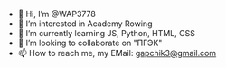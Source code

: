 - 👋 Hi, I’m @WAP3778
- 👀 I’m interested in Academy Rowing
- 🌱 I’m currently learning JS, Python, HTML, CSS
- 💞️ I’m looking to collaborate on "ПГЭК"
- 📫 How to reach me, my EMail: gapchik3@gmail.com

<!---
WAP3778/WAP3778 is a ✨ special ✨ repository because its `README.md` (this file) appears on your GitHub profile.
You can click the Preview link to take a look at your changes.
--->
